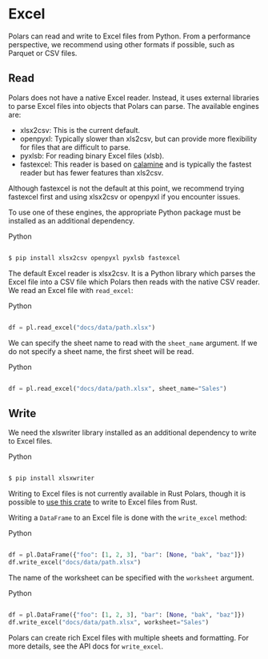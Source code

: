 # Excel


Polars can read and write to Excel files from Python.
From a performance perspective, we recommend using other formats if possible, such as Parquet or CSV files.


## Read


Polars does not have a native Excel reader. Instead, it uses external libraries to parse Excel files into objects that Polars can parse. The available engines are:


* xlsx2csv: This is the current default.
* openpyxl: Typically slower than xls2csv, but can provide more flexibility for files that are difficult to parse.
* pyxlsb: For reading binary Excel files (xlsb).
* fastexcel: This reader is based on [calamine](https://github.com/tafia/calamine) and is typically the fastest reader but has fewer features than xls2csv.


Although fastexcel is not the default at this point, we recommend trying fastexcel first and using xlsx2csv or openpyxl if you encounter issues.


To use one of these engines, the appropriate Python package must be installed as an additional dependency.


 Python



```python

$ pip install xlsx2csv openpyxl pyxlsb fastexcel

```




The default Excel reader is xlsx2csv.
It is a Python library which parses the Excel file into a CSV file which Polars then reads with the native CSV reader.
We read an Excel file with `read_excel`:


 Python


 

```python

df = pl.read_excel("docs/data/path.xlsx")

```






We can specify the sheet name to read with the `sheet_name` argument. If we do not specify a sheet name, the first sheet will be read.


 Python


 

```python

df = pl.read_excel("docs/data/path.xlsx", sheet_name="Sales")

```






## Write


We need the xlswriter library installed as an additional dependency to write to Excel files.


 Python



```python

$ pip install xlsxwriter

```




Writing to Excel files is not currently available in Rust Polars, though it is possible to [use this crate](https://docs.rs/crate/xlsxwriter/latest) to write to Excel files from Rust.


Writing a `DataFrame` to an Excel file is done with the `write_excel` method:


 Python


 

```python

df = pl.DataFrame({"foo": [1, 2, 3], "bar": [None, "bak", "baz"]})
df.write_excel("docs/data/path.xlsx")

```






The name of the worksheet can be specified with the `worksheet` argument.


 Python


 

```python

df = pl.DataFrame({"foo": [1, 2, 3], "bar": [None, "bak", "baz"]})
df.write_excel("docs/data/path.xlsx", worksheet="Sales")

```






Polars can create rich Excel files with multiple sheets and formatting. For more details, see the API docs for `write_excel`.